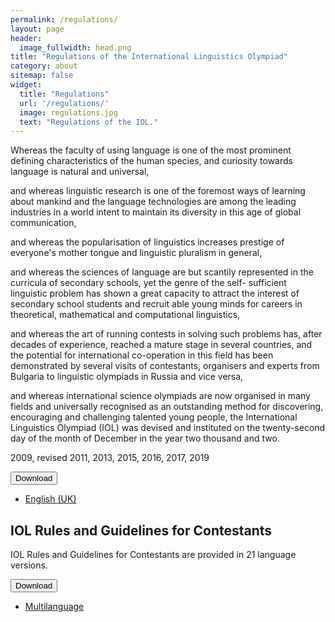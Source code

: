```yaml
---
permalink: /regulations/
layout: page
header:
  image_fullwidth: head.png
title: "Regulations of the International Linguistics Olympiad"
category: about
sitemap: false
widget:
  title: "Regulations"
  url: '/regulations/'
  image: regulations.jpg
  text: "Regulations of the IOL."
---
```

Whereas the faculty of using language is one of the most prominent defining characteristics of the human species, and curiosity towards language is natural and universal,

and whereas linguistic research is one of the foremost ways of learning about mankind and the language technologies are among the leading industries in a world intent to maintain its diversity in this age of global communication,

and whereas the popularisation of linguistics increases prestige of everyone's mother tongue and linguistic pluralism in general,

and whereas the sciences of language are but scantily represented in the curricula of secondary schools, yet the genre of the self- sufficient linguistic problem has shown a great capacity to attract the interest of secondary school students and recruit able young minds for careers in theoretical, mathematical and computational linguistics,

and whereas the art of running contests in solving such problems has, after decades of experience, reached a mature stage in several countries, and the potential for international co-operation in this field has been demonstrated by several visits of contestants, organisers and experts from Bulgaria to linguistic olympiads in Russia and vice versa,

and whereas international science olympiads are now organised in many fields and universally recognised as an outstanding method for discovering, encouraging and challenging talented young people, the International Linguistics Olympiad (IOL) was devised and instituted on the twenty-second day of the month of December in the year two thousand and two.

2009, revised 2011, 2013, 2015, 2016, 2017, 2019

<button href="#" data-dropdown="drop1" aria-controls="drop1" aria-expanded="false" class="button dropdown small">Download</button><br>
<ul id="drop1" data-dropdown-content class="f-dropdown" aria-hidden="true">
  <li><a href="/rules/rules.pdf">English (UK)</a></li>
</ul>

## IOL Rules and Guidelines for Contestants

IOL Rules and Guidelines for Contestants are provided in 21 language versions. 

<button href="#" data-dropdown="drop2" aria-controls="drop2" aria-expanded="false" class="button dropdown small">Download</button><br>
<ul id="drop2" data-dropdown-content class="f-dropdown" aria-hidden="true">
  <li><a href="/rules/IOL_Rules.pdf">Multilanguage</a></li>
</ul>